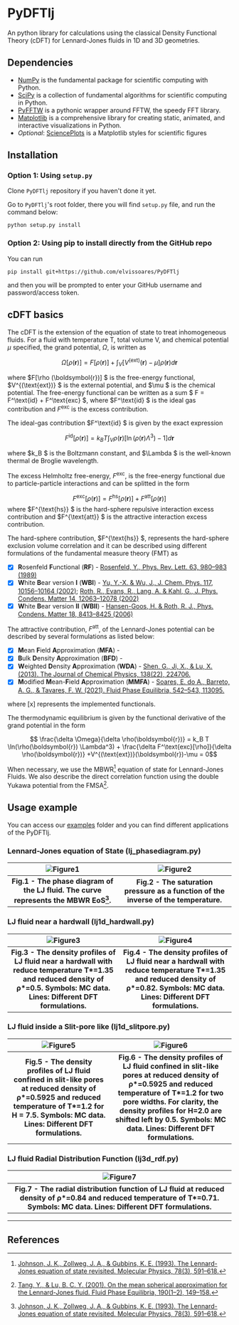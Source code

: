 # PyDFTlj
An python library for calculations using the classical Density Functional Theory (cDFT) for Lennard-Jones fluids in 1D and 3D geometries.

## Dependencies

* [NumPy](https://numpy.org) is the fundamental package for scientific computing with Python.
* [SciPy](https://scipy.org/) is a collection of fundamental algorithms for scientific computing in Python.
* [PyFFTW](https://pyfftw.readthedocs.io/en/latest/) is a pythonic wrapper around FFTW, the speedy FFT library. 
* [Matplotlib](https://matplotlib.org/stable/index.html) is a comprehensive library for creating static, animated, and interactive visualizations in Python.
* *Optional*: [SciencePlots](https://github.com/garrettj403/SciencePlots) is a Matplotlib styles for scientific figures

## Installation

### Option 1: Using `setup.py`

Clone `PyDFTlj` repository if you haven't done it yet.

Go to `PyDFTlj`'s root folder, there you will find `setup.py` file, and run the command below:

```Shell
python setup.py install
```

### Option 2: Using pip to install directly from the GitHub repo

You can run

```Shell
pip install git+https://github.com/elvissoares/PyDFTlj
```

and then you will be prompted to enter your GitHub username and password/access token.

## cDFT basics

The cDFT is the extension of the equation of state to treat inhomogeneous fluids. For a fluid with temperature T, total volume V, and chemical potential $\mu$ specified, the grand potential, $\Omega$, is written as

$$\Omega[\rho(\boldsymbol{r})] = F[\rho (\boldsymbol{r})] +  \int_{V} [ V^{(\text{ext})}(\boldsymbol{r}) - \mu ]\rho(\boldsymbol{r}) d\boldsymbol{r}$$

where $F[\rho (\boldsymbol{r})] $ is the free-energy functional, $V^{(\text{ext})} $ is the external potential, and $\mu $ is the chemical potential. The free-energy functional  can be written as a sum $ F = F^\text{id} + F^\text{exc} $, where $F^\text{id} $ is the ideal gas contribution and $F^\text{exc}$ is the excess contribution.

The ideal-gas contribution $F^\text{id} $ is given by the exact expression

$$ F^{\text{id}}[\rho (\boldsymbol{r})] = k_B T\int_{V} \rho(\boldsymbol{r})[\ln(\rho (\boldsymbol{r})\Lambda^3)-1] d\boldsymbol{r}$$

where $k_B $ is the Boltzmann constant, and $\Lambda $ is the well-known thermal de Broglie wavelength.

The excess Helmholtz free-energy, $F^{\text{exc} }$, is the free-energy functional due to particle-particle interactions and can be splitted in the form

$$ F^{\text{exc}}[\rho (\boldsymbol{r})] = F^{\text{hs}}[\rho (\boldsymbol{r})] + F^{\text{att}}[\rho (\boldsymbol{r})] $$
where $F^{\text{hs}} $ is the hard-sphere repulsive interaction excess contribution and $F^{\text{att}} $ is the attractive interaction excess contribution. 

The hard-sphere contribution, $F^{\text{hs}} $, represents the hard-sphere exclusion volume correlation and it can be described using different formulations of the fundamental measure theory (FMT) as

- [x] **R**osenfeld **F**unctional (**RF**) - [Rosenfeld, Y., Phys. Rev. Lett. 63, 980–983 (1989)](https://link.aps.org/doi/10.1103/PhysRevLett.63.980)
- [x] **W**hite **B**ear version **I** (**WBI**) - [Yu, Y.-X. & Wu, J., J. Chem. Phys. 117, 10156–10164 (2002)](http://aip.scitation.org/doi/10.1063/1.1520530); [Roth, R., Evans, R., Lang, A. & Kahl, G., J. Phys. Condens. Matter 14, 12063–12078 (2002)](https://iopscience.iop.org/article/10.1088/0953-8984/14/46/313)
- [x] **W**hite **B**ear version **II** (**WBII**) - [Hansen-Goos, H. & Roth, R. J., Phys. Condens. Matter 18, 8413–8425 (2006)](https://iopscience.iop.org/article/10.1088/0953-8984/18/37/002)

The attractive contribution, $F^\text{att}$, of the Lennard-Jones potential can be described by several formulations as listed below:

- [x] **M**ean **F**ield **A**pproximation (**MFA**) - 
- [x] **B**ulk **D**ensity **A**pproximation (**BFD**) - 
- [x] **W**eighted **D**ensity **A**pproximation (**WDA**) - [Shen, G., Ji, X., & Lu, X. (2013). The Journal of Chemical Physics, 138(22), 224706.](http://aip.scitation.org/doi/10.1063/1.4808160)
- [x] **M**odified **M**ean-**F**ield **A**pproximation (**MMFA**) - [Soares, E. do A., Barreto, A. G., & Tavares, F. W. (2021). Fluid Phase Equilibria, 542–543, 113095.](https://doi.org/10.1016/j.fluid.2021.113095)
<!-- - [ ] **f**unctionalized **M**ean **S**pherical **A**pproximation (**fMSA**) - [Roth, R., & Gillespie, D. (2016). Journal of Physics Condensed Matter, 28(24), 244006.](http://dx.doi.org/10.1088/0953-8984/28/24/244006) -->

where [x] represents the implemented functionals.

The thermodynamic equilibrium is given by the functional derivative of the grand potential in the form 

$$ \frac{\delta \Omega}{\delta \rho(\boldsymbol{r})} = k_B T \ln(\rho(\boldsymbol{r}) \Lambda^3) + \frac{\delta F^\text{exc}[\rho]}{\delta \rho(\boldsymbol{r})}  +V^{(\text{ext})}(\boldsymbol{r})-\mu = 0$$


When necessary, we use the MBWR[^1] equation of state for Lennard-Jones Fluids. We also describe the direct correlation function using the double Yukawa potential from the FMSA[^2]. 

## Usage example

You can access our [examples](https://github.com/elvissoares/PyDFTlj/tree/master/examples) folder and you can find different applications of the PyDFTlj. 

### Lennard-Jones equation of State (lj_phasediagram.py)

|![Figure1](https://github.com/elvissoares/PyDFTlj/tree/master/examples/figures/phasediagram_lennardjones.png)|![Figure2](https://github.com/elvissoares/PyDFTlj/tree/master/examples/figures/pressure_lennardjones.png)|
|:--:|:--:|
| <b>Fig.1 - The phase diagram of the LJ fluid. The curve represents the MBWR EoS[^1]. </b>| <b>Fig.2 - The saturation pressure as a function of the inverse of the temperature. </b>|

### LJ fluid near a hardwall (lj1d_hardwall.py)

|![Figure3](https://github.com/elvissoares/PyDFTlj/tree/master/examples/figures/lj1d-hardwall-rhob=0.5-T=1.35.png)|![Figure4](https://github.com/elvissoares/PyDFTlj/tree/master/examples/figures/lj1d-hardwall-rhob=0.82-T=1.35.png)|
|:--:|:--:|
| <b>Fig.3 - The density profiles of LJ fluid near a hardwall with reduce temperature T*=1.35 and reduced density of ρ*=0.5. Symbols: MC  data. Lines: Different DFT formulations. </b>| <b>Fig.4 - The density profiles of LJ fluid near a hardwall with reduce temperature T*=1.35 and reduced density of ρ*=0.82. Symbols: MC  data. Lines: Different DFT formulations. </b>|

### LJ fluid inside a Slit-pore like (lj1d_slitpore.py)

|![Figure5](https://github.com/elvissoares/PyDFTlj/tree/master/examples/figures/lj1d-slitpore-steele-T1.2-rhob0.5925-H7.5.png)|![Figure6](https://github.com/elvissoares/PyDFTlj/tree/master/examples/figures/lj1d-slitpore-steele-T1.2-rhob0.5925-H3.0and2.0.png)|
|:--:|:--:|
| <b>Fig.5 - The density profiles of LJ fluid confined in slit-like pores at reduced density of ρ*=0.5925 and reduced temperature of T*=1.2 for H = 7.5. Symbols: MC data. Lines: Different DFT formulations.  </b>| <b>Fig.6 - The density profiles of LJ fluid confined in slit-like pores at reduced density of ρ*=0.5925 and reduced temperature of T*=1.2 for two pore widths. For clarity, the density profiles for H=2.0 are shifted left by 0.5. Symbols: MC data. Lines: Different DFT formulations. </b>|

### LJ fluid Radial Distribution Function (lj3d_rdf.py)

|![Figure7](https://github.com/elvissoares/PyDFTlj/tree/master/examples/figures/lj3d-radialdistribution-rhob=0.84-T=0.71.png)|
|:--:|
|<b>Fig.7 - The radial distribution function of LJ fluid at reduced density of ρ*=0.84 and reduced temperature of T*=0.71. Symbols: MC data. Lines: Different DFT formulations.  </b>|

----
## References

[^1]: [Johnson, J. K., Zollweg, J. A., & Gubbins, K. E. (1993). The Lennard-Jones equation of state revisited. Molecular Physics, 78(3), 591–618.](https://www.tandfonline.com/doi/full/10.1080/00268979300100411)

[^2]: [Tang, Y., & Lu, B. C. Y. (2001). On the mean spherical approximation for the Lennard-Jones fluid. Fluid Phase Equilibria, 190(1–2), 149–158.](https://linkinghub.elsevier.com/retrieve/pii/S0378381201006008)